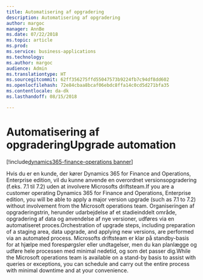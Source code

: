 ```yaml
---
title: Automatisering af opgradering
description: Automatisering af opgradering
author: margoc
manager: AnnBe
ms.date: 07/22/2018
ms.topic: article
ms.prod: 
ms.service: business-applications
ms.technology: 
ms.author: margoc
audience: Admin
ms.translationtype: HT
ms.sourcegitcommit: 62ff356275ffd55047573b9224fb7c94df8dd602
ms.openlocfilehash: 72e84cbaa8bcaf06ebdc8ffa14c0cd5d271bfa35
ms.contentlocale: da-dk
ms.lasthandoff: 08/15/2018

---
```

#  <a name="upgrade-automation"></a><span data-ttu-id="c3b8a-103">Automatisering af opgradering</span><span class="sxs-lookup"><span data-stu-id="c3b8a-103">Upgrade automation</span></span>

[!include[dynamics365-finance-operations banner](../includes/dynamics365-finance-operations.md)]



<span data-ttu-id="c3b8a-104">Hvis du er en kunde, der kører Dynamics 365 for Finance and Operations, Enterprise edition, vil du kunne anvende en overordnet versionsopgradering (f.eks. 7.1 til 7.2) uden at involvere Microsofts driftsteam.</span><span class="sxs-lookup"><span data-stu-id="c3b8a-104">If you are a customer operating Dynamics 365 for Finance and Operations, Enterprise edition, you will be able to apply a major version upgrade (such as 7.1 to 7.2) without involvement from the Microsoft operations team.</span></span>
<span data-ttu-id="c3b8a-105">Organiseringen af opgraderingstrin, herunder udarbejdelse af et stadieinddelt område, opgradering af data og anvendelse af nye versioner, udføres via en automatiseret proces.</span><span class="sxs-lookup"><span data-stu-id="c3b8a-105">Orchestration of upgrade steps, including preparation of a staging area, data upgrade, and applying new versions, are performed via an automated process.</span></span> <span data-ttu-id="c3b8a-106">Microsofts driftsteam er klar på standby-basis for at hjælpe med forespørgsler eller undtagelser, men du kan planlægge og udføre hele processen med minimal nedetid, og som det passer dig.</span><span class="sxs-lookup"><span data-stu-id="c3b8a-106">While the Microsoft operations team is available on a stand-by basis to assist with queries or exceptions, you can schedule and carry out the entire process with minimal downtime and at your convenience.</span></span>

